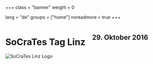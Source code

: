 +++
class = "banner"
weight = 0

lang = "de"
groups = ["home"]
noreadmore = true
+++


<div class="banner">
  	<div class="row">
    	<div class="seven columns">
				<h1>SoCraTes Tag Linz</h1>
				<h2>29. Oktober 2016</h2>
			</div>
			<div class="five columns">
				<img class="logo" src="/images/SoCraTesLinz2016.png" alt="SoCraTes Linz Logo"/>
			</div>
	</div>
</div>

	



<!--more-->
